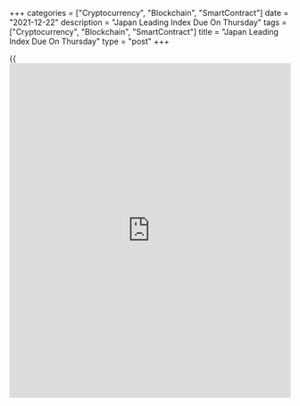 +++
categories = ["Cryptocurrency", "Blockchain", "SmartContract"]
date = "2021-12-22"
description = "Japan Leading Index Due On Thursday"
tags = ["Cryptocurrency", "Blockchain", "SmartContract"]
title = "Japan Leading Index Due On Thursday"
type = "post"
+++

{{<iframe id="large-banner" src="https://www.bounty.group/#slide=6.0" width="100%" height="600" scrolling="no" style="border: 0px solid rgb(216, 221, 230); border-radius: 3px;">}}

Japan will on Thursday release final October figures for its leading and
coincident economic indexes, highlighting a modest day for Asia-Pacific
economic activity. In September, their scores were 100.2 and 88.7,
respectively.

Australia will provide November numbers for private sector credit; in
October, credit was up 0.5 percent on month and 5.7 percent on year.

Singapore will release November numbers for consumer prices, with
forecasts suggesting an increase 0.4 percent on month and 3.4 percent on
year. That follows the 0.3 percent monthly increase and the 3.2 percent
yearly gain in October. Core CPI is called steady at 1.5 percent on
year.

Taiwan will see November data for industrial production and retail
sales; in October, output was up 11.25 percent on year and sales climbed
an annual 6.65 percent.

Hong Kong will provide Q3 figures for current account; in the three
months prior, the current account surplus was HKD68.5 billion.

For comments and feedback [contact](https://www.playgroundfx.com/contact/): editorial@rtt[news](https://www.letsplayfx.com/blog/forex-news-website/).com

[Economic News][1]

 **What parts of the world are seeing the best (and worst) economic
performances lately? Click[here][2] to check out our [Econ Scorecard][2]
and find out! See up-to-the-moment [ranking](https://www.playgroundfx.com/blog/crypto-exchange-ranking/)s for the best and worst
performers in [GDP][3], [unemployment rate][4], [inflation][5] and much
more.**

   1. www.rtt[news](https://www.letsplayfx.com/blog/forex-news-website/).com/Content/EconomicNews.aspx
   2. www.rtt[news](https://www.letsplayfx.com/blog/forex-news-website/).com/economic-scorecard/world-rank/PPI/highest-performance.aspx
   3. www.rtt[news](https://www.letsplayfx.com/blog/forex-news-website/).com/economic-scorecard/world-rank/GDP/highest-performance.aspx
   4. www.rtt[news](https://www.letsplayfx.com/blog/forex-news-website/).com/economic-scorecard/world-rank/unemployment-rate/lowest-performance.aspx
   5. www.rtt[news](https://www.letsplayfx.com/blog/forex-news-website/).com/economic-scorecard/world-rank/CPI/highest-performance.aspx